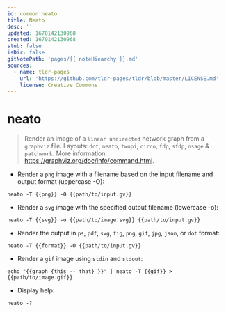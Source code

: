 ```yaml
---
id: common.neato
title: Neato
desc: ''
updated: 1670142130968
created: 1670142130968
stub: false
isDir: false
gitNotePath: 'pages/{{ noteHiearchy }}.md'
sources:
  - name: tldr-pages
    url: 'https://github.com/tldr-pages/tldr/blob/master/LICENSE.md'
    license: Creative Commons
---
```

# neato

> Render an image of a `linear undirected` network graph from a `graphviz` file.
> Layouts: `dot`, `neato`, `twopi`, `circo`, `fdp`, `sfdp`, `osage` & `patchwork`.
> More information: <https://graphviz.org/doc/info/command.html>.

- Render a `png` image with a filename based on the input filename and output format (uppercase -O):

`neato -T {{png}} -O {{path/to/input.gv}}`

- Render a `svg` image with the specified output filename (lowercase -o):

`neato -T {{svg}} -o {{path/to/image.svg}} {{path/to/input.gv}}`

- Render the output in `ps`, `pdf`, `svg`, `fig`, `png`, `gif`, `jpg`, `json`, or `dot` format:

`neato -T {{format}} -O {{path/to/input.gv}}`

- Render a `gif` image using `stdin` and `stdout`:

`echo "{{graph {this -- that} }}" | neato -T {{gif}} > {{path/to/image.gif}}`

- Display help:

`neato -?`

